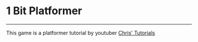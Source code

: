 # 1 Bit Platformer
---

This game is a platformer tutorial by youtuber [Chris' Tutorials](https://www.youtube.com/@ChrisTutorialsYT)
